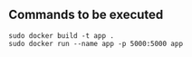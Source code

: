 ## Commands to be executed

```
sudo docker build -t app .
sudo docker run --name app -p 5000:5000 app
```